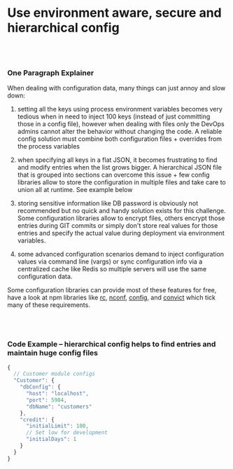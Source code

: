 # Use environment aware, secure and hierarchical config

<br/><br/>

### One Paragraph Explainer

When dealing with configuration data, many things can just annoy and slow down:

1. setting all the keys using process environment variables becomes very tedious when in need to inject 100 keys (instead of just committing those in a config file), however when dealing with files only the DevOps admins cannot alter the behavior without changing the code. A reliable config solution must combine both configuration files + overrides from the process variables

2. when specifying all keys in a flat JSON, it becomes frustrating to find and modify entries when the list grows bigger. A hierarchical JSON file that is grouped into sections can overcome this issue + few config libraries allow to store the configuration in multiple files and take care to union all at runtime. See example below

3. storing sensitive information like DB password is obviously not recommended but no quick and handy solution exists for this challenge. Some configuration libraries allow to encrypt files, others encrypt those entries during GIT commits or simply don't store real values for those entries and specify the actual value during deployment via environment variables.

4. some advanced configuration scenarios demand to inject configuration values via command line (vargs) or sync configuration info via a centralized cache like Redis so multiple servers will use the same configuration data.

Some configuration libraries can provide most of these features for free, have a look at npm libraries like [rc](https://www.npmjs.com/package/rc), [nconf](https://www.npmjs.com/package/nconf), [config](https://www.npmjs.com/package/config), and [convict](https://www.npmjs.com/package/convict) which tick many of these requirements.

<br/><br/>

### Code Example – hierarchical config helps to find entries and maintain huge config files

```js
{
  // Customer module configs 
  "Customer": {
    "dbConfig": {
      "host": "localhost",
      "port": 5984,
      "dbName": "customers"
    },
    "credit": {
      "initialLimit": 100,
      // Set low for development 
      "initialDays": 1
    }
  }
}
```

<br/><br/>

